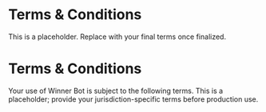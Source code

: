 # Terms & Conditions

This is a placeholder. Replace with your final terms once finalized.
# Terms & Conditions

Your use of Winner Bot is subject to the following terms. This is a placeholder; provide your jurisdiction-specific terms before production use.
